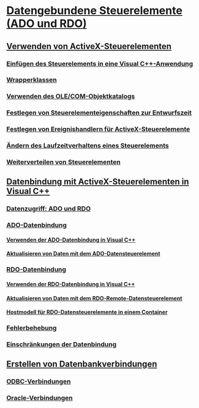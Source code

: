 # [Datengebundene Steuerelemente (ADO und RDO)](data-bound-controls-ado-and-rdo.md)
## [Verwenden von ActiveX-Steuerelementen](using-activex-controls.md)
### [Einfügen des Steuerelements in eine Visual C++-Anwendung](inserting-the-control-into-a-visual-cpp-application.md)
### [Wrapperklassen](wrapper-classes.md)
### [Verwenden des OLE/COM-Objektkatalogs](using-the-ole-com-object-viewer.md)
### [Festlegen von Steuerelementeigenschaften zur Entwurfszeit](setting-control-properties-at-design-time.md)
### [Festlegen von Ereignishandlern für ActiveX-Steuerelemente](setting-event-handlers-on-activex-controls.md)
### [Ändern des Laufzeitverhaltens eines Steuerelements](modifying-a-control-s-run-time-behavior.md)
### [Weiterverteilen von Steuerelementen](redistributing-controls.md)
## [Datenbindung mit ActiveX-Steuerelementen in Visual C++](databinding-with-activex-controls-in-visual-cpp.md)
### [Datenzugriff: ADO und RDO](data-access-ado-and-rdo.md)
### [ADO-Datenbindung](ado-databinding.md)
#### [Verwenden der ADO-Datenbindung in Visual C++](using-ado-databinding-in-visual-cpp.md)
#### [Aktualisieren von Daten mit dem ADO-Datensteuerelement](updating-data-with-the-ado-data-control.md)
### [RDO-Datenbindung](rdo-databinding.md)
#### [Verwenden der RDO-Datenbindung in Visual C++](using-rdo-databinding-in-visual-cpp.md)
#### [Aktualisieren von Daten mit dem RDO-Remote-Datensteuerelement](updating-data-with-the-rdo-remotedata-control.md)
#### [Hostmodell für RDO-Datensteuerelemente in einem Container](model-for-hosting-rdo-data-controls-in-a-container.md)
### [Fehlerbehebung](error-trapping.md)
### [Einschränkungen der Datenbindung](limitations-of-databinding.md)
## [Erstellen von Datenbankverbindungen](creating-database-connections.md)
### [ODBC-Verbindungen](odbc-connections.md)
### [Oracle-Verbindungen](oracle-connections.md)

